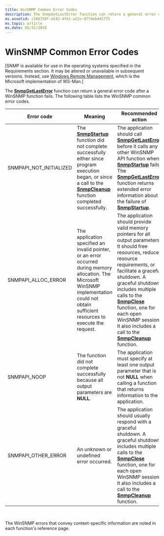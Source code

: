 ```yaml
---
title: WinSNMP Common Error Codes
description: The SnmpGetLastError function can return a general error code after a WinSNMP function fails. The following table lists the WinSNMP common error codes.
ms.assetid: c286750f-a542-4f61-a22c-d77debd45775
ms.topic: article
ms.date: 05/31/2018
---
```


# WinSNMP Common Error Codes

\[SNMP is available for use in the operating systems specified in the Requirements section. It may be altered or unavailable in subsequent versions. Instead, use [Windows Remote Management](/windows/desktop/WinRM/portal), which is the Microsoft implementation of WS-Man.\]

The [**SnmpGetLastError**](/windows/desktop/api/Winsnmp/nf-winsnmp-snmpgetlasterror) function can return a general error code after a WinSNMP function fails. The following table lists the WinSNMP common error codes.



| Error code                | Meaning                                                                                                                                                                                                        | Recommended action                                                                                                                                                                                                                                                                                                                                                                    |
|---------------------------|----------------------------------------------------------------------------------------------------------------------------------------------------------------------------------------------------------------|---------------------------------------------------------------------------------------------------------------------------------------------------------------------------------------------------------------------------------------------------------------------------------------------------------------------------------------------------------------------------------------|
| SNMPAPI\_NOT\_INITIALIZED | The [**SnmpStartup**](/windows/desktop/api/Winsnmp/nf-winsnmp-snmpstartup) function did not complete successfully either since program execution began, or since a call to the [**SnmpCleanup**](/windows/desktop/api/Winsnmp/nf-winsnmp-snmpcleanup) function completed successfully. | The application should call [**SnmpGetLastError**](/windows/desktop/api/Winsnmp/nf-winsnmp-snmpgetlasterror) before it calls any other WinSNMP API function when [**SnmpStartup**](/windows/desktop/api/Winsnmp/nf-winsnmp-snmpstartup) fails. The [**SnmpGetLastError**](/windows/desktop/api/Winsnmp/nf-winsnmp-snmpgetlasterror) function returns extended error information about the failure of [**SnmpStartup**](/windows/desktop/api/Winsnmp/nf-winsnmp-snmpstartup).                                                          |
| SNMPAPI\_ALLOC\_ERROR     | The application specified an invalid pointer, or an error occurred during memory allocation. The Microsoft WinSNMP implementation could not obtain sufficient resources to execute the request.                | The application should provide valid memory pointers for all output parameters. It should free resources, reduce resource requirements, or facilitate a graceful shutdown. A graceful shutdown includes multiple calls to the [**SnmpClose**](/windows/desktop/api/Winsnmp/nf-winsnmp-snmpclose) function, one for each open WinSNMP session. It also includes a call to the [**SnmpCleanup**](/windows/desktop/api/Winsnmp/nf-winsnmp-snmpcleanup) function. |
| SNMPAPI\_NOOP             | The function did not complete successfully because all output parameters are **NULL**.                                                                                                                         | The application must specify at least one output parameter that is not **NULL** when calling a function that returns information to the application.                                                                                                                                                                                                                                  |
| SNMPAPI\_OTHER\_ERROR     | An unknown or undefined error occurred.                                                                                                                                                                        | The application should usually respond with a graceful shutdown. A graceful shutdown includes multiple calls to the [**SnmpClose**](/windows/desktop/api/Winsnmp/nf-winsnmp-snmpclose) function, one for each open WinSNMP session. It also includes a call to the [**SnmpCleanup**](/windows/desktop/api/Winsnmp/nf-winsnmp-snmpcleanup) function.                                                                                                           |



 

The WinSNMP errors that convey context-specific information are noted in each function's reference page.

 

 